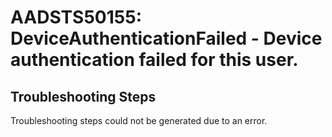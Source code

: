 
# AADSTS50155: DeviceAuthenticationFailed - Device authentication failed for this user.


## Troubleshooting Steps
Troubleshooting steps could not be generated due to an error.